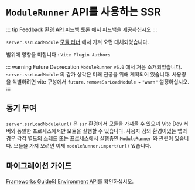 # `ModuleRunner` API를 사용하는 SSR

::: tip Feedback
[환경 API 피드백 토론](https://github.com/vitejs/vite/discussions/16358) 에서 피드백을 제공하십시오
:::

`server.ssrLoadModule` [모듈 러너](/ko/guide/api-environment#modulerunner) 에서 가져 오면 대체되었습니다.

범위에 영향을 미칩니다 : `Vite Plugin Authors`

::: warning Future Deprecation
`ModuleRunner` `v6.0` 에서 처음 소개되었습니다. `server.ssrLoadModule` 의 감가 상각은 미래 전공을 위해 계획되어 있습니다. 사용량을 식별하려면 vite 구성에서 `future.removeSsrLoadModule` ~ `"warn"` 설정하십시오.
:::

## 동기 부여

`server.ssrLoadModule(url)` 은 `ssr` 환경에서 모듈을 가져올 수 있으며 Vite Dev 서버와 동일한 프로세스에서만 모듈을 실행할 수 있습니다. 사용자 정의 환경이있는 앱의 경우 각각 별도의 스레드 또는 프로세스에서 실행중인 `ModuleRunner` 와 관련이 있습니다. 모듈을 가져 오려면 이제 `moduleRunner.import(url)` 있습니다.

## 마이그레이션 가이드

[Frameworks Guide의 Environment API를](../guide/api-environment-frameworks.md) 확인하십시오.
